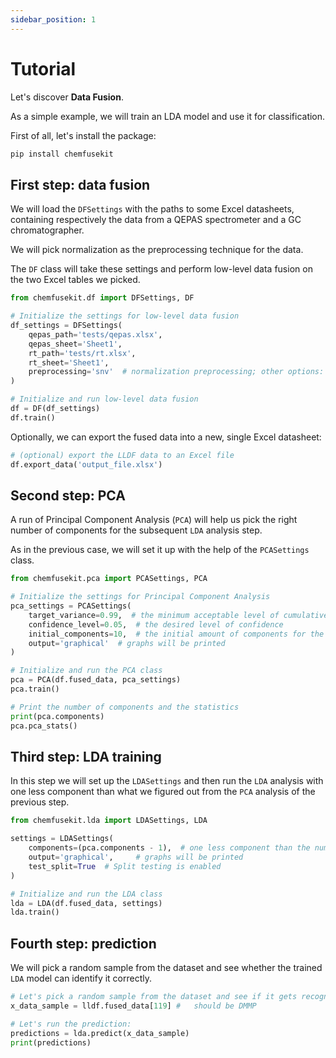 ```yaml
---
sidebar_position: 1
---
```


# Tutorial

Let's discover **Data Fusion**.

As a simple example, we will train an LDA model and use it for classification.

First of all, let's install the package:
```bash
pip install chemfusekit 
```

## First step: data fusion

We will load the `DFSettings` with the paths to some Excel datasheets, containing
respectively the data from a QEPAS spectrometer and a GC chromatographer.

We will pick normalization as the preprocessing technique for the data.

The `DF` class will take these settings and perform low-level data fusion on the
two Excel tables we picked.

```python
from chemfusekit.df import DFSettings, DF

# Initialize the settings for low-level data fusion
df_settings = DFSettings(
    qepas_path='tests/qepas.xlsx',
    qepas_sheet='Sheet1',
    rt_path='tests/rt.xlsx',
    rt_sheet='Sheet1',
    preprocessing='snv'  # normalization preprocessing; other options: savgol or both
)

# Initialize and run low-level data fusion
df = DF(df_settings)
df.train()
```

Optionally, we can export the fused data into a new, single Excel datasheet:

```python
# (optional) export the LLDF data to an Excel file
df.export_data('output_file.xlsx')
```

## Second step: PCA

A run of Principal Component Analysis (`PCA`) will help us pick the right number
of components for the subsequent `LDA` analysis step.

As in the previous case, we will set it up with the help of the `PCASettings` class.

```python
from chemfusekit.pca import PCASettings, PCA

# Initialize the settings for Principal Component Analysis
pca_settings = PCASettings(
    target_variance=0.99,  # the minimum acceptable level of cumulative explained covariance
    confidence_level=0.05,  # the desired level of confidence
    initial_components=10,  # the initial amount of components for the iterative analysis
    output='graphical'  # graphs will be printed
)

# Initialize and run the PCA class
pca = PCA(df.fused_data, pca_settings)
pca.train()

# Print the number of components and the statistics
print(pca.components)
pca.pca_stats()
```

## Third step: LDA training

In this step we will set up the `LDASettings` and then run the `LDA` analysis with one less
component than what we figured out from the `PCA` analysis of the previous step.

```python
from chemfusekit.lda import LDASettings, LDA

settings = LDASettings(
    components=(pca.components - 1),  # one less component than the number determined by PCA
    output='graphical',     # graphs will be printed
    test_split=True  # Split testing is enabled
)

# Initialize and run the LDA class
lda = LDA(df.fused_data, settings)
lda.train()
```

## Fourth step: prediction

We will pick a random sample from the dataset and see whether the trained `LDA` model
can identify it correctly.

```python
# Let's pick a random sample from the dataset and see if it gets recognized correctly:
x_data_sample = lldf.fused_data[119] #   should be DMMP

# Let's run the prediction:
predictions = lda.predict(x_data_sample)
print(predictions)
```